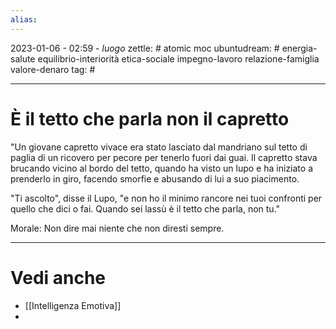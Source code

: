 ```yaml
---
alias: 
---
```

2023-01-06 - 02:59 - *luogo*
zettle: # atomic moc
ubuntudream: # energia-salute equilibrio-interiorità etica-sociale impegno-lavoro relazione-famiglia valore-denaro 
tag: #

---
# È il tetto che parla non il capretto
"Un giovane capretto vivace era stato lasciato dal mandriano sul tetto di paglia di un ricovero per pecore per tenerlo fuori dai guai. Il capretto stava brucando vicino al bordo del tetto, quando ha visto un lupo e ha iniziato a prenderlo in giro, facendo smorfie e abusando di lui a suo piacimento.

"Ti ascolto", disse il Lupo, "e non ho il minimo rancore nei tuoi confronti per quello che dici o fai. Quando sei lassù è il tetto che parla, non tu."

Morale: Non dire mai niente che non diresti sempre.


---
# Vedi anche
- [[Intelligenza Emotiva]]
- 